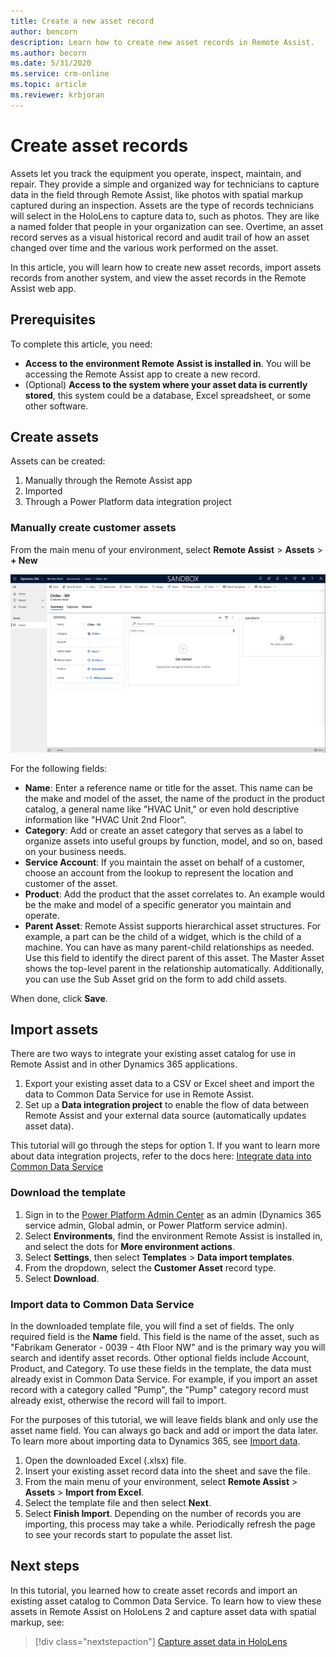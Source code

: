 ```yaml
---
title: Create a new asset record
author: bencorn
description: Learn how to create new asset records in Remote Assist.
ms.author: becorn
ms.date: 5/31/2020
ms.service: crm-online
ms.topic: article
ms.reviewer: krbjoran
---
```

# Create asset records

Assets let you track the equipment you operate, inspect, maintain, and repair. They provide a simple and organized way for technicians to capture data in the field through Remote Assist, like photos with spatial markup captured during an inspection. Assets are the type of records technicians will select in the HoloLens to capture data to, such as photos. They are like a named folder that people in your organization can see. Overtime, an asset record serves as a visual historical record and audit trail of how an asset changed over time and the various work performed on the asset.

In this article, you will learn how to create new asset records, import  assets records from another system, and view the asset records in the Remote Assist web app.

## Prerequisites

To complete this article, you need:

- **Access to the environment Remote Assist is installed in**. You will be accessing the Remote Assist app to create a new record.
- (Optional) **Access to the system where your asset data is currently stored**, this system could be a database, Excel spreadsheet, or some other software.

## Create assets

Assets can be created:

1. Manually through the Remote Assist app
2. Imported
3. Through a Power Platform data integration project

### Manually create customer assets

From the main menu of your environment, select **Remote Assist** > **Assets** > **+ New**

![Screenshot of the Remote Assist web app.](./media/AC_CreateAsset.png "Remote Assist app")

For the following fields:

- **Name**: Enter a reference name or title for the asset. This name can be the make and model of the asset, the name of the product in the product catalog, a general name like "HVAC Unit," or even hold descriptive information like "HVAC Unit 2nd Floor".
- **Category**: Add or create an asset category that serves as a label to organize assets into useful groups by function, model, and so on, based on your business needs.
- **Service Account**: If you maintain the asset on behalf of a customer, choose an account from the lookup to represent the location and customer of the asset.
- **Product**: Add the product that the asset correlates to. An example would be the make and model of a specific generator you maintain and operate.
- **Parent Asset**: Remote Assist supports hierarchical asset structures. For example, a part can be the child of a widget, which is the child of a machine. You can have as many parent-child relationships as needed. Use this field to identify the direct parent of this asset. The Master Asset shows the top-level parent in the relationship automatically. Additionally, you can use the Sub Asset grid on the form to add child  assets.

When done, click **Save**.

## Import assets

There are two ways to integrate your existing asset catalog for use in Remote Assist and in other Dynamics 365 applications.

1. Export your existing asset data to a CSV or Excel sheet and import the data to Common Data Service for use in Remote Assist.
2. Set up a **Data integration project** to enable the flow of data between Remote Assist and your external data source (automatically updates asset data).

This tutorial will go through the steps for option 1. If you want to learn more about data integration projects, refer to the docs here: [Integrate data into Common Data Service
](https://docs.microsoft.com/power-platform/admin/data-integrator)

### Download the template

1. Sign in to the [Power Platform Admin Center](https://admin.powerplatform.com) as an admin (Dynamics 365 service admin, Global admin, or Power Platform service admin).
2. Select **Environments**, find the environment Remote Assist is installed in, and select the dots for **More environment actions**.
3. Select **Settings**, then select **Templates** > **Data import templates**.
4. From the dropdown, select the **Customer Asset** record type.
5. Select **Download**.

### Import data to Common Data Service

In the downloaded template file, you will find a set of fields. The only required field is the **Name** field. This field is the name of the asset, such as "Fabrikam Generator - 0039 - 4th Floor NW" and is the primary way you will search and identify asset records. Other optional fields include Account, Product, and Category. To use these fields in the template, the data must already exist in Common Data Service. For example, if you import an asset record with a category called "Pump", the "Pump" category record must already exist, otherwise the record will fail to import.

For the purposes of this tutorial, we will leave fields blank and only use the asset name field. You can always go back and add or import the data later. To learn more about importing data to Dynamics 365, see [Import data](https://docs.microsoft.com/powerapps/developer/common-data-service/import-data).

1. Open the downloaded Excel (.xlsx) file.
2. Insert your existing asset record data into the sheet and save the file.
3. From the main menu of your environment, select **Remote Assist** > **Assets** > **Import from Excel**.
4. Select the template file and then select **Next**.
5. Select **Finish Import**. Depending on the number of records you are importing, this process may take a while. Periodically refresh the page to see your records start to populate the asset list.

## Next steps

In this tutorial, you learned how to create asset records and import an existing asset catalog to Common Data Service. To learn how to view these assets in Remote Assist on HoloLens 2 and capture asset data with spatial markup, see:

> [!div class="nextstepaction"]
> [Capture asset data in HoloLens](./asset-capture-create-asset.md)